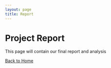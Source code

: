 ```yaml
---
layout: page
title: Report
---
```

# Project Report
This page will contain our final report and analysis

[Back to Home](index.md)
